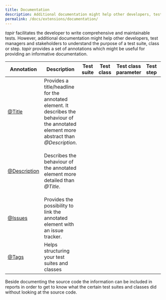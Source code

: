 ```yaml
---
title: Documentation
description: Additional documentation might help other developers, test managers and stakeholders to understand the purpose of a test suite, class or step. 
permalink: /docs/extensions/documentation/
---
```


<i>tapir</i> facilitates the developer to write comprehensive and maintainable
tests. However, additional documentation might help other developers,
test managers and stakeholders to understand the purpose of a test
suite, class or step. <i>tapir</i> provides a set of annotations which might be
useful for providing an informative documentation.

<table style="width:100%;">
<colgroup>
<col style="width: 14%" />
<col style="width: 26%" />
<col style="width: 12%" />
<col style="width: 12%" />
<col style="width: 12%" />
<col style="width: 12%" />
<col style="width: 12%" />
</colgroup>
<thead>
<tr class="header">
<th>Annotation</th>
<th>Description</th>
<th style="text-align: center;">Test suite</th>
<th style="text-align: center;">Test class</th>
<th style="text-align: center;">Test class parameter</th>
<th style="text-align: center;">Test step</th>
<th style="text-align: center;">Test step parameter</th>
</tr>
</thead>
<tbody>
<tr class="odd">
<td><a href="https://psbm-mvnrepo-p.intranet.kiel.bmiag.de/tapir/latest/apidocs/de/bmiag/tapir/execution/annotations/documentation/Title.html">@Title</a></td>
<td>Provides a title/headline for the annotated element. It describes the behaviour of the annotated element more abstract than <em>@Description</em>.</td>
<td style="text-align: center;"><div class="fa fa-check"/></td>
<td style="text-align: center;"><div class="fa fa-check"/></td>
<td style="text-align: center;"><div class="fa fa-check"/></td>
<td style="text-align: center;"><div class="fa fa-check"/></td>
<td style="text-align: center;"><div class="fa fa-check"/></td>
</tr>
<tr class="even">
<td><a href="https://psbm-mvnrepo-p.intranet.kiel.bmiag.de/tapir/latest/apidocs/de/bmiag/tapir/execution/annotations/documentation/Description.html">@Description</a></td>
<td><p>Describes the behaviour of the annotated element more detailed than <em>@Title</em>.</p></td>
<td style="text-align: center;"><div class="fa fa-check"/></td>
<td style="text-align: center;"><div class="fa fa-check"/></td>
<td style="text-align: center;"><div class="fa fa-check"/></td>
<td style="text-align: center;"><div class="fa fa-check"/></td>
<td style="text-align: center;"><div class="fa fa-check"/></td>
</tr>
<tr class="odd">
<td><a href="https://psbm-mvnrepo-p.intranet.kiel.bmiag.de/tapir/latest/apidocs/de/bmiag/tapir/execution/annotations/documentation/Issues.html">@Issues</a></td>
<td>Provides the possibility to link the annotated element with an issue tracker.</td>
<td style="text-align: center;"><div class="fa fa-check"/></td>
<td style="text-align: center;"><div class="fa fa-check"/></td>
<td style="text-align: center;"><div class="fa fa-times"/></td>
<td style="text-align: center;"><div class="fa fa-times"/></td>
<td style="text-align: center;"><div class="fa fa-times"/></td>
</tr>
<tr class="even">
<td><a href="https://psbm-mvnrepo-p.intranet.kiel.bmiag.de/tapir/latest/apidocs/de/bmiag/tapir/execution/annotations/documentation/Tags.html">@Tags</a></td>
<td>Helps structuring your test suites and classes</td>
<td style="text-align: center;"><div class="fa fa-check"/></td>
<td style="text-align: center;"><div class="fa fa-check"/></td>
<td style="text-align: center;"><div class="fa fa-times"/></td>
<td style="text-align: center;"><div class="fa fa-times"/></td>
<td style="text-align: center;"><div class="fa fa-times"/></td>
</tr>
</tbody>
</table>

Beside documenting the source code the information can be included in
reports in order to get to know what the certain test suites and classes
did without looking at the source code.
